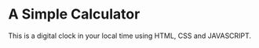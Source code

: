 # A Simple Calculator

This is a digital clock in your local time using HTML, CSS and JAVASCRIPT.  
